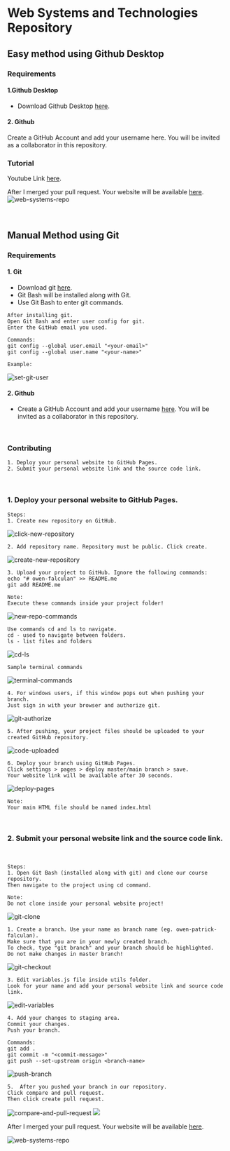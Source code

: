 # Web Systems and Technologies Repository


## Easy method using Github Desktop
### Requirements
#### 1.Github Desktop
- Download Github Desktop [here](https://desktop.github.com/).
#### 2. Github
Create a GitHub Account and add your username here. You will be invited as a collaborator in this repository.

### Tutorial
Youtube Link [here](https://youtu.be/xLkhNVCnz-c).

After I merged your pull request. Your website will be available [here](https://owenfalculan.github.io/web-systems-and-technologies/).
![web-systems-repo](./docs/images/web-systems-repo.png)

<br> 

## Manual Method using Git
### Requirements

#### 1. Git

- Download git [here](https://git-scm.com/downloads).
- Git Bash will be installed along with Git.
- Use Git Bash to enter git commands.

```
After installing git.
Open Git Bash and enter user config for git.
Enter the GitHub email you used.

Commands:
git config --global user.email "<your-email>"
git config --global user.name "<your-name>"

Example:
```

![set-git-user](./docs/images/set-git-user.png)

#### 2. Github

- Create a GitHub Account and add your username [here](https://docs.google.com/spreadsheets/d/1dbLlteb_eT49D2mW4nqbA3amqZcflPaSZ64H18HGgK8/edit?usp=sharing). You will be invited as a collaborator in this repository.

<br>

### Contributing

```
1. Deploy your personal website to GitHub Pages.
2. Submit your personal website link and the source code link.
```

<br>

### 1. Deploy your personal website to GitHub Pages.

```
Steps:
1. Create new repository on GitHub.
```

![click-new-repository](./docs/images/click-new-repository.png)

```
2. Add repository name. Repository must be public. Click create.
```

![create-new-repository](./docs/images/create-new-repository.png)

```
3. Upload your project to GitHub. Ignore the following commands:
echo "# owen-falculan" >> README.me
git add README.me

Note:
Execute these commands inside your project folder!
```

![new-repo-commands](./docs/images/new-repo-commands.png)

```
Use commands cd and ls to navigate.
cd - used to navigate between folders.
ls - list files and folders
```

![cd-ls](./docs/images/cd-ls.png)

```
Sample terminal commands
```

![terminal-commands](./docs/images/terminal-commands.png)

```
4. For windows users, if this window pops out when pushing your branch.
Just sign in with your browser and authorize git.
```

![git-authorize](./docs/images/git-authorize.png)

```
5. After pushing, your project files should be uploaded to your created GitHub repository.
```

![code-uploaded](./docs/images/code-uploaded.png)

```
6. Deploy your branch using GitHub Pages.
Click settings > pages > deploy master/main branch > save.
Your website link will be available after 30 seconds.
```

![deploy-pages](./docs/images/deploy-pages.png)

```
Note:
Your main HTML file should be named index.html
```

<br>

### 2. Submit your personal website link and the source code link.

<br>

```
Steps:
1. Open Git Bash (installed along with git) and clone our course repository.
Then navigate to the project using cd command.

Note:
Do not clone inside your personal website project!
```

![git-clone](./docs/images/git-clone.png)

```
1. Create a branch. Use your name as branch name (eg. owen-patrick-falculan).
Make sure that you are in your newly created branch.
To check, type "git branch" and your branch should be highlighted.
Do not make changes in master branch!
```

![git-checkout](./docs/images/git-checkout.png)

```
3. Edit variables.js file inside utils folder.
Look for your name and add your personal website link and source code link.
```

![edit-variables](./docs/images/edit-variables.png)

```
4. Add your changes to staging area.
Commit your changes.
Push your branch.

Commands:
git add .
git commit -m "<commit-message>"
git push --set-upstream origin <branch-name>
```

![push-branch](./docs/images/push-branch.png)

```
5.  After you pushed your branch in our repository.
Click compare and pull request.
Then click create pull request.
```

![compare-and-pull-request](./docs/images/compare-and-pull-request.png)
![](./docs/images/create-pull-request.png)

After I merged your pull request. Your website will be available [here](https://owenfalculan.github.io/web-systems-and-technologies/).

![web-systems-repo](./docs/images/web-systems-repo.png)
